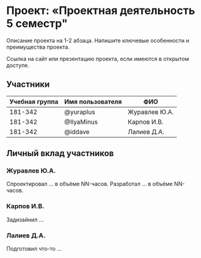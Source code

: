 # Проект: «Проектная деятельность  5 семестр"

Описание проекта на 1-2 абзаца. Напишите ключевые особенности и преимущества проекта.

Ссылка на сайт или презентацию проекта, если имеются в открытом доступе.

## Участники

| Учебная группа | Имя пользователя | ФИО                      |
|----------------|------------------|--------------------------|
| 181-342        | @yuraplus        | Журавлев Ю.А.            |
| 181-342        | @IlyaMinus       | Карпов И.В.              |
| 181-342        | @iddave          | Лалиев Д.А.              |

## Личный вклад участников

### Журавлев Ю.А.

Спроектировал … в объёме NN-часов. Разработал … в объёме NN-часов.

### Карпов И.В.

Задизайнил …

### Лалиев Д.А.

Подготовил что-то  …
